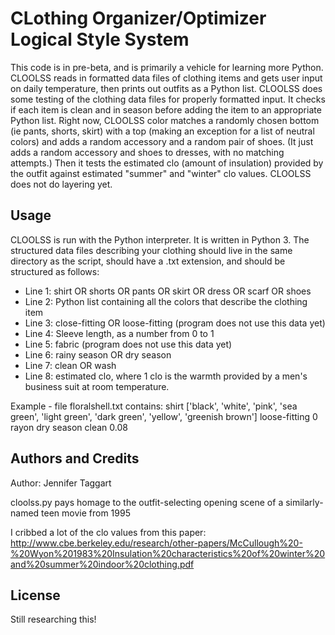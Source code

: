 # CLothing Organizer/Optimizer Logical Style System

This code is in pre-beta, and is primarily a vehicle for learning more Python. 
CLOOLSS reads in formatted data files of clothing items and gets user input 
on daily temperature, then prints out outfits as a Python list. CLOOLSS does 
some testing of the clothing data files for properly formatted input. It 
checks if each item is clean and in season before adding the item to an 
appropriate Python list. Right now, CLOOLSS color matches a randomly chosen 
bottom (ie pants, shorts, skirt) with a top (making an exception for a list 
of neutral colors) and adds a random accessory and a random pair of shoes. 
(It just adds a random accessory and shoes to dresses, with no matching 
attempts.) Then it tests the estimated clo (amount of insulation) provided by 
the outfit against estimated "summer" and "winter" clo values. CLOOLSS does 
not do layering yet.

## Usage
CLOOLSS is run with the Python interpreter. It is written in Python 3. The 
structured data files describing your clothing should live in the same 
directory as the script, should have a .txt extension, and should be 
structured as follows:
* Line 1: shirt OR shorts OR pants OR skirt OR dress OR scarf OR shoes
* Line 2: Python list containing all the colors that describe the clothing item
* Line 3: close-fitting OR loose-fitting (program does not use this data yet)
* Line 4: Sleeve length, as a number from 0 to 1
* Line 5: fabric (program does not use this data yet)
* Line 6: rainy season OR dry season
* Line 7: clean OR wash
* Line 8: estimated clo, where 1 clo is the warmth provided by a men's business 
  suit at room temperature.

Example - file floralshell.txt contains:
  shirt
  ['black', 'white', 'pink', 'sea green', 'light green', 'dark green', 'yellow', 'greenish brown']
  loose-fitting
  0
  rayon
  dry season
  clean
  0.08

## Authors and Credits

Author: Jennifer Taggart

cloolss.py pays homage to the outfit-selecting opening scene of a similarly-named
teen movie from 1995 

I cribbed a lot of the clo values from this paper:
http://www.cbe.berkeley.edu/research/other-papers/McCullough%20-%20Wyon%201983%20Insulation%20characteristics%20of%20winter%20and%20summer%20indoor%20clothing.pdf

## License

Still researching this!